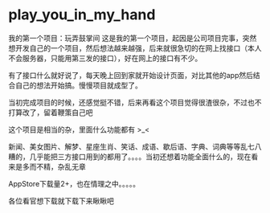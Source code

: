 # play_you_in_my_hand
我的第一个项目：玩弄鼓掌间
这是我的第一个项目，起因是公司项目完事，突然想开发自己的一个项目，然后想法越来越强，后来就很急切的在网上找接口（本人不会服务器，只能用第三发的接口），好在网上的接口有不少。

有了接口什么就好说了，每天晚上回到家就开始设计页面，对比其他的app然后结合自己的想法开始搞。慢慢项目就成型了。

当初完成项目的时候，还感觉挺不错，后来再看这个项目觉得很渣很杂，不过也不打算改了，留着鞭策自己吧

这个项目是相当的杂，里面什么功能都有 >_<

新闻、美女图片、解梦、星座生肖、笑话、成语、歇后语、字典、词典等等乱七八糟的，几乎能把三方接口用到的都用了。。。。当初还想着功能全面什么的，现在看来是多而不精，杂乱无章

AppStore下载量2+，也在情理之中。。。。。

各位看官想下载就下载下来瞅瞅吧
